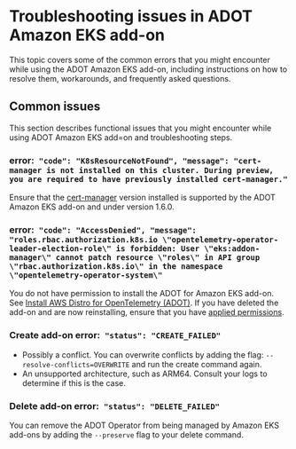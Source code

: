 # Troubleshooting issues in ADOT Amazon EKS add\-on<a name="troubleshooting-adot"></a>

This topic covers some of the common errors that you might encounter while using the ADOT Amazon EKS add\-on, including instructions on how to resolve them, workarounds, and frequently asked questions\.

## Common issues<a name="adot-symptoms"></a>

This section describes functional issues that you might encounter while using ADOT Amazon EKS add=on and troubleshooting steps\.

### error:` "code": "K8sResourceNotFound", "message": "cert-manager is not installed on this cluster. During preview, you are required to have previously installed cert-manager."`<a name="adot-cert"></a>

Ensure that the [cert\-manager](https://cert-manager.io/docs/) version installed is supported by the ADOT Amazon EKS add\-on and under version 1\.6\.0\.

### error:` "code": "AccessDenied", "message": "roles.rbac.authorization.k8s.io \"opentelemetry-operator-leader-election-role\" is forbidden: User \"eks:addon-manager\" cannot patch resource \"roles\" in API group \"rbac.authorization.k8s.io\" in the namespace \"opentelemetry-operator-system\"`<a name="adot-perm"></a>

You do not have permission to install the ADOT for Amazon EKS add\-on\. See [Install AWS Distro for OpenTelemetry \(ADOT\)](adot-manage.md#adot-install)\. If you have deleted the add\-on and are now reinstalling, ensure that you have [applied permissions](adot-reqts.md)\.

### Create add\-on error:` "status": "CREATE_FAILED"`<a name="adot-createfailed"></a>
+ Possibly a conflict\. You can overwrite conflicts by adding the flag: `--resolve-conflicts=OVERWRITE` and run the create command again\.
+ An unsupported architecture, such as ARM64\. Consult your logs to determine if this is the case\.

### Delete add\-on error:` "status": "DELETE_FAILED"`<a name="adot-deletefailed"></a>

You can remove the ADOT Operator from being managed by Amazon EKS add\-ons by adding the `--preserve` flag to your delete command\.